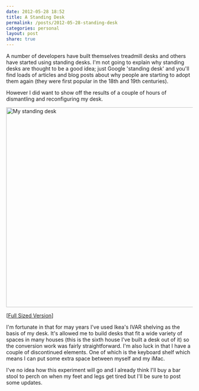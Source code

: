 ```yaml
---
date: 2012-05-28 18:52
title: A Standing Desk
permalink: /posts/2012-05-28-standing-desk
categories: personal
layout: post
share: true
---
```


A number of developers have built themselves treadmill desks and others have started using standing desks. I'm not going to explain why standing desks are thought to be a good idea; just Google 'standing desk' and you'll find loads of articles and blog posts about why people are starting to adopt them again (they were first popular in the 18th and 19th centuries).

However I did want to show off the results of a couple of hours of dismantling and reconfiguring my desk.

<img src="http://images.swwritings.com/2012-05-28-standing-desk.jpg" alt="My standing desk" width="540" />

[<a href="http://images.swwritings.com/2012-05-28-standing-desk.jpg" target="_blank">Full Sized Version</a>]

I'm fortunate in that for may years I've used Ikea's IVAR shelving as the basis of my desk. It's allowed me to build desks that fit a wide variety of spaces in many houses (this is the sixth house I've built a desk out of it) so the conversion work was fairly straightforward. I'm also luck in that I have a couple of discontinued elements. One of which is the keyboard shelf which means I can put some extra space between myself and my iMac.

I've no idea how this experiment will go and I already think I'll buy a bar stool to perch on when my feet and legs get tired but I'll be sure to post some updates.
